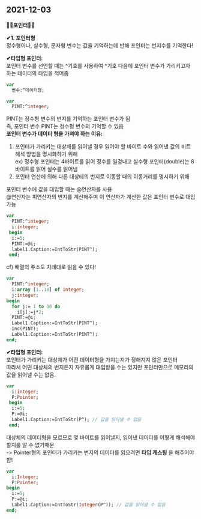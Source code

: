 2021-12-03  
------------------

__🎈🎈포인터🎈🎈__  


__✔1. 포인터형__  
정수형이나, 실수형, 문자형 변수는 값을 기억하는데 반해 포인터는 번지수를 기억한다!  

__✔타입형 포인터:__  
포인터 변수를 선언할 때는 ^기호를 사용하여 ^기호 다음에 포인터 변수가 가리키고자 하는 데이터의 타입을 적어줌  
```Pascal
var
  변수:^데이터형;
```
```Pascal
var
  PINT:^integer;
```
PINT는 정수형 변수의 번지를 기억하는 포인터 변수가 됨  
즉, 포인터 변수 PINT는 정수형 변수의 기억할 수 있음  
__포인터 변수가 데이터 형을 가져야 하는 이유:__  
1. 포인터가 가리키는 대상체를 읽어낼 경우 읽어야 할 바이트 수와 읽어낸 값의 비트 해석 방법을 명시화하기 위해  
ex) 정수형 포인터는 4바이트를 읽어 정수를 일겅내고 실수형 포인터(double)는 8바이트를 읽어 실수를 읽어냄  
2. 포인터 연산에 의해 다른 대상테의 번지로 이동할 때의 이동거리를 명시하기 위해  
  
포인터 변수에 값을 대입할 때는 @연산자를 사용  
@연산자는 피연산자의 번지를 계산해주며 이 연산자가 계산한 값은 포인터 변수로 대입 가능
```Pascal
var
  PINT:^integer;
  i:integer;
 begin
  i:=5;
  PINT:=@i;
  label1.Caption:=IntToStr(PINT^);
 end;
```

cf) 배열의 주소도 차례대로 읽을 수 있다!
```Pascal
var
  PINT:^integer;
  i:array [1..10] of integer;
  j:integer;
begin
  for j:= 1 to 10 do
    i[j]:=j*2;
  PINT:=@i;
  Label1.Caption:=IntToStr(PINT^);
  Inc(PINT);
  Label1.Caption:=IntToStr(PINT^);
end;
```

__✔타입형 포인터:__  
포인터가 가리키는 대상체가 어떤 데이터형을 가지는지가 정해지지 않은 포인터  
따라서 어떤 대상체의 번지든지 자유롭게 대입받을 수는 있지만 포인터만으로 메모리의 값을 읽어낼 수는 없음.  
```Pascal
var
  i:integer;
  P:Pointer;
 begin
  i:=5;
  P:=@i;
  Label1.Caption:=IntToStr(P^); // 값을 읽어낼 수 없음
 end;
```
대상체의 데이터형을 모르므로 몇 바이트를 읽어낼지, 읽어낸 데이터를 어떻게 해석해야 할지를 알 수 없기때문  
-> Pointer형의 포인터가 가리키는 번지의 데이터를 읽으려면 __타입 캐스팅__ 을 해주어야 함!  
```Pascal
var
  i:Integer;
  P:Pointer;
begin
  i:=5;
  P:=@i;
  Label1.Caption:=IntToStr(Integer(P^)); // 값을 읽어낼 수 없음
end;
```

